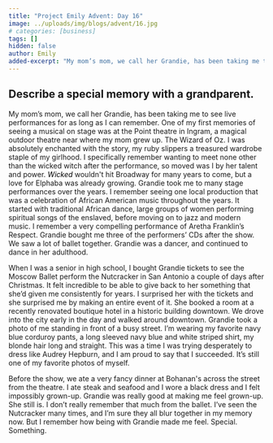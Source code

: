 ```yaml
---
title: "Project Emily Advent: Day 16"
image: ../uploads/img/blogs/advent/16.jpg
# categories: [business]
tags: []
hidden: false
author: Emily
added-excerpt: "My mom’s mom, we call her Grandie, has been taking me to see live performances for as long as I can remember. One of my first memories of seeing a musical on stage was at the Point theatre in Ingram, a magical outdoor theatre near where my mom grew up. The Wizard of Oz. I was absolutely enchanted with the story, my ruby slippers a treasured wardrobe staple of my girlhood. I specifically remember wanting to meet none other than the wicked witch after the performance, so moved was I by her talent and power."
---
```


<style> em {color: black;} p a {color: #f0506e;}</style>

## Describe a special memory with a grandparent.

My mom’s mom, we call her Grandie, has been taking me to see live performances for as long as I can remember. One of my first memories of seeing a musical on stage was at the Point theatre in Ingram, a magical outdoor theatre near where my mom grew up. The Wizard of Oz. I was absolutely enchanted with the story, my ruby slippers a treasured wardrobe staple of my girlhood. I specifically remember wanting to meet none other than the wicked witch after the performance, so moved was I by her talent and power. _Wicked_ wouldn't hit Broadway for many years to come, but a love for Elphaba was already growing. Grandie took me to many stage performances over the years. I remember seeing one local production that was a celebration of African American music throughout the years. It started with traditional African dance, large groups of women performing spiritual songs of the enslaved, before moving on to jazz and modern music. I remember a very compelling performance of Aretha Franklin’s Respect. Grandie bought me three of the performers’ CDs after the show. We saw a lot of ballet together. Grandie was a dancer, and continued to dance in her adulthood.

When I was a senior in high school, I bought Grandie tickets to see the Moscow Ballet perform the Nutcracker in San Antonio a couple of days after Christmas. It felt incredible to be able to give back to her something that she’d given me consistently for years. I surprised her with the tickets and she surprised me by making an entire event of it. She booked a room at a recently renovated boutique hotel in a historic building downtown. We drove into the city early in the day and walked around downtown. Grandie took a photo of me standing in front of a busy street. I’m wearing my favorite navy blue corduroy pants, a long sleeved navy blue and white striped shirt, my blonde hair long and straight. This was a time I was trying desperately to dress like Audrey Hepburn, and I am proud to say that I succeeded. It’s still one of my favorite photos of myself.

Before the show, we ate a very fancy dinner at Bohanan's across the street from the theatre. I ate steak and seafood and I wore a black dress and I felt impossibly grown-up. Grandie was really good at making me feel grown-up. She still is. I don’t really remember that much from the ballet. I’ve seen the Nutcracker many times, and I’m sure they all blur together in my memory now. But I remember how being with Grandie made me feel. Special. Something.
